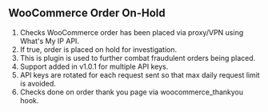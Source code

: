 ## WooCommerce Order On-Hold

1. Checks WooCommerce order has been placed via proxy/VPN using What's My IP API. 
2. If true, order is placed on hold for investigation. 
3. This is plugin is used to further combat fraudulent orders being placed.
4. Support added in v1.0.1 for multiple API keys. 
5. API keys are rotated for each request sent so that max daily request limit is avoided.
6. Checks done on order thank you page via woocommerce_thankyou hook.